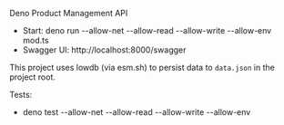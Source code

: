 Deno Product Management API

- Start: deno run --allow-net --allow-read --allow-write --allow-env mod.ts
- Swagger UI: http://localhost:8000/swagger

This project uses lowdb (via esm.sh) to persist data to `data.json` in the project root.

Tests:
- deno test --allow-net --allow-read --allow-write --allow-env
